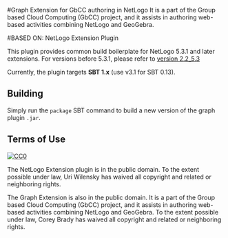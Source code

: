 #Graph Extension for GbCC authoring in NetLogo
It is a part of the Group based Cloud Computing (GbCC) project, and it assists in authoring web-based activities combining NetLogo and GeoGebra.  


#BASED ON:  NetLogo Extension Plugin

This plugin provides common build boilerplate for NetLogo 5.3.1 and later extensions. For versions before 5.3.1, please refer to [version 2.2_5.3](https://github.com/NetLogo/NetLogo-Extension-Plugin/tree/v2.2_5.3-M1)

Currently, the plugin targets **SBT 1.x** (use v3.1 for SBT 0.13).

## Building

Simply run the `package` SBT command to build a new version of the graph plugin `.jar`. 







## Terms of Use

[![CC0](http://i.creativecommons.org/p/zero/1.0/88x31.png)](http://creativecommons.org/publicdomain/zero/1.0/)

The NetLogo Extension plugin is in the public domain.  To the extent possible under law, Uri Wilensky has waived all copyright and related or neighboring rights.

The Graph Extension is also in the public domain.  It is a part of the Group based Cloud Computing (GbCC) project, and it assists in authoring web-based activities combining NetLogo and GeoGebra.  To the extent possible under law, Corey Brady has waived all copyright and related or neighboring rights.
